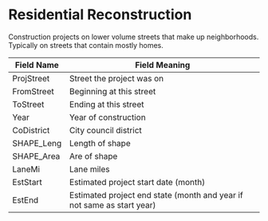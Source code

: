 
Residential Reconstruction
=================

Construction projects on lower volume streets that make up neighborhoods.  Typically on streets that contain mostly homes.  

| Field Name  | Field Meaning                                                          |
|-------------|------------------------------------------------------------------------|
| ProjStreet  | Street the project was on                                              |
| FromStreet  | Beginning at this street                                               |
| ToStreet    | Ending at this street                                                  |
| Year        | Year of construction                                                   |
| CoDistrict  | City council district                                                  |
| SHAPE\_Leng | Length of shape                                                        |
| SHAPE\_Area | Are of shape                                                           |
| LaneMi      | Lane miles                                                             |
| EstStart    | Estimated project start date (month)                                   |
| EstEnd      | Estimated project end state (month and year if not same as start year) |